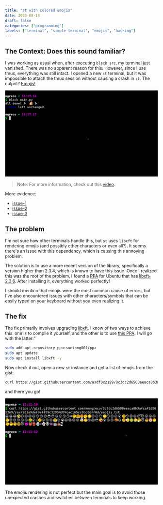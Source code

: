 ```yaml
---
title: "st with colored emojis"
date: 2023-08-18
draft: false
categories: ["programming"]
labels: ["terminal", "simple-terminal", "emojis", "hacking"]
---
```



## The Context: Does this sound familiar?

I was working as usual when, after executing `black src`, my terminal just
vanished. There was no apparent reason for this. However, since I use tmux,
everything was still intact. I opened a new `st` terminal, but it was impossible
to attach the tmux session without causing a crash in `st`. The culprit?
[Emojis!][black-emojis]

![screenshot showing black emojis](black.png)

> Note: For more information, check out this [video][video].

More evidence:

- [issue-1][issue-1]
- [issue-2][issue-2]
- [issue-3][issue-3]

## The problem

I'm not sure how other terminals handle this, but `st` uses `libxft` for
rendering emojis (and possibly other characters or even all?). It seems there's
an issue with this dependency, which is causing this annoying problem.

The solution is to use a more recent version of the library, specifically a
version higher than 2.3.4, which is known to have this issue. Once I realized
this was the root of the problem, I found a [PPA][ppa] for Ubuntu that has
[libxft-2.3.6][libxft]. After installing it, everything worked perfectly!

I should mention that emojis were the most common cause of errors, but I've
also encountered issues with other characters/symbols that can be easily typed
on your keyboard without you even realizing it.

## The fix

The fix primarily involves upgrading [libxft][libxft]. I know of two ways to
achieve this: one is to compile it yourself, and the other is to use
[this PPA][ppa]. I will go with the latter:"

```bash
sudo add-apt-repository ppa:suntong001/ppa
sudo apt update
sudo apt install libxft -y
```

Now check it out, open a new `st` instance and get a list of emojis from the
gist:

```bash
curl https://gist.githubusercontent.com/asdf0x2199/8c3dc2d6508eeaca8b3afcaf1d505269/raw/8d87d4f40b7fa6cb38e8413a8fad9e87984cd68e/emojis.txt
```

and there you go!

![pic st showing emojis](screen.png)


The emojis rendering is not perfect but the main goal is to avoid
those unexpected crashes and switches between terminals to keep working.


<!-- Links -->

[video]: https://www.youtube.com/watch?v=f9qNXV01yzg
[ppa]: https://launchpad.net/~suntong001/+archive/ubuntu/ppa
[symbola]: https://github.com/ChiefMikeK/ttf-symbola

[devto]: https://dev.to/suntong/st-the-suckless-simple-terminal-v09-4klf
[libxft]: https://gitlab.freedesktop.org/xorg/lib/libxft
[compile]: https://dmatos2012.github.io/blog/Installing-LibXft-bgra-on-ubuntu/

[issue-1]: https://www.reddit.com/r/archlinux/comments/byy647/st_sucklesssimple_terminal_and_emoji/
[issue-2]: https://www.reddit.com/r/suckless/comments/gp1xfk/st_find_cause_for_terminal_crash/
[issue-3]: https://github.com/LukeSmithxyz/voidrice/issues/284

[black-emojis]: https://github.com/psf/black/issues/223
